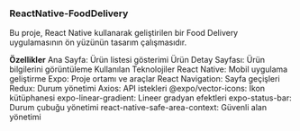 <h3>ReactNative-FoodDelivery</h3>

Bu proje, React Native kullanarak geliştirilen bir Food Delivery uygulamasının ön yüzünün tasarım çalışmasıdır.

<b>Özellikler</b>
Ana Sayfa: Ürün listesi gösterimi
Ürün Detay Sayfası: Ürün bilgilerini görüntüleme
Kullanılan Teknolojiler
React Native: Mobil uygulama geliştirme
Expo: Proje ortamı ve araçlar
React Navigation: Sayfa geçişleri
Redux: Durum yönetimi
Axios: API istekleri
@expo/vector-icons: İkon kütüphanesi
expo-linear-gradient: Lineer gradyan efektleri
expo-status-bar: Durum çubuğu yönetimi
react-native-safe-area-context: Güvenli alan yönetimi
